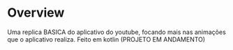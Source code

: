 # Overview

Uma replica BASICA do aplicativo do youtube, focando mais nas animações que o aplicativo realiza. Feito em kotlin (PROJETO EM ANDAMENTO)
